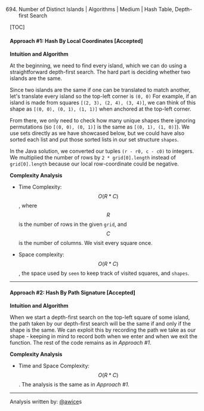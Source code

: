 694. Number of Distinct Islands | Algorithms | Medium | Hash Table, Depth-first Search

[TOC]

#### Approach #1: Hash By Local Coordinates [Accepted]

**Intuition and Algorithm**

At the beginning, we need to find every island, which we can do using a straightforward depth-first search.  The hard part is deciding whether two islands are the same.

Since two islands are the same if one can be translated to match another, let's translate every island so the top-left corner is `(0, 0)`  For example, if an island is made from squares `[(2, 3), (2, 4), (3, 4)]`, we can think of this shape as `[(0, 0), (0, 1), (1, 1)]` when anchored at the top-left corner.

From there, we only need to check how many unique shapes there ignoring permutations (so `[(0, 0), (0, 1)]` is the same as `[(0, 1), (1, 0)]`).  We use sets directly as we have showcased below, but we could have also sorted each list and put those sorted lists in our set structure `shapes`.

In the Java solution, we converted our tuples `(r - r0, c - c0)` to integers.  We multiplied the number of rows by `2 * grid[0].length` instead of `grid[0].length` because our local row-coordinate could be negative.



**Complexity Analysis**

* Time Complexity: $$O(R*C)$$, where $$R$$ is the number of rows in the given `grid`, and $$C$$ is the number of columns.  We visit every square once.

* Space complexity: $$O(R*C)$$, the space used by `seen` to keep track of visited squares, and `shapes`.

---
#### Approach #2: Hash By Path Signature [Accepted]

**Intuition and Algorithm**

When we start a depth-first search on the top-left square of some island, the path taken by our depth-first search will be the same if and only if the shape is the same.  We can exploit this by recording the path we take as our shape - keeping in mind to record both when we enter and when we exit the function.  The rest of the code remains as in *Approach #1*.



**Complexity Analysis**

* Time and Space Complexity: $$O(R*C)$$.  The analysis is the same as in *Approach #1*.

---

Analysis written by: [@awice](https://leetcode.com/awice)s
